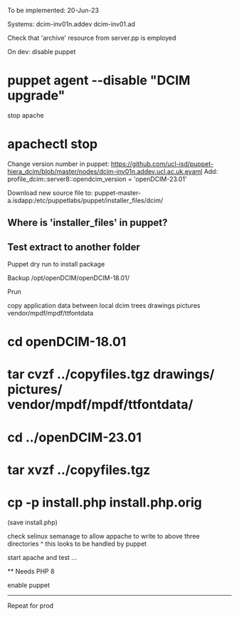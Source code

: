 To be implemented: 20-Jun-23

Systems:
dcim-inv01n.addev
dcim-inv01.ad

Check that 'archive' resource from server.pp is employed

On dev:
disable puppet
# puppet agent --disable "DCIM upgrade"
stop apache
# apachectl stop

Change version number in puppet:
https://github.com/ucl-isd/puppet-hiera_dcim/blob/master/nodes/dcim-inv01n.addev.ucl.ac.uk.eyaml
Add:
profile_dcim::server8::opendcim_version = 'openDCIM-23.01'

Download new source file to:
puppet-master-a.isdapp:/etc/puppetlabs/puppet/installer_files/dcim/

## Where is 'installer_files' in puppet?
## Test extract to another folder

Puppet dry run to install package

Backup /opt/openDCIM/openDCIM-18.01/

Prun

copy application data between local dcim trees
  drawings
  pictures
  vendor/mpdf/mpdf/ttfontdata

# cd openDCIM-18.01
# tar cvzf ../copyfiles.tgz drawings/ pictures/ vendor/mpdf/mpdf/ttfontdata/
# cd ../openDCIM-23.01
# tar xvzf ../copyfiles.tgz
# cp -p install.php install.php.orig
(save install.php)

check selinux
semanage to allow appache to write to above three directories
^ this looks to be handled by puppet

start apache and test ...

** Needs PHP 8


enable puppet

---

Repeat for prod
